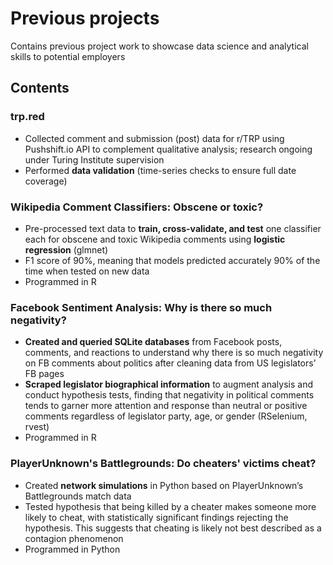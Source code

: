 # Previous projects
Contains previous project work to showcase data science and analytical skills to potential employers

## Contents

### trp.red
* Collected comment and submission (post) data for r/TRP using Pushshift.io API to complement qualitative analysis; research ongoing under Turing Institute supervision
* Performed **data validation** (time-series checks to ensure full date coverage)

### Wikipedia Comment Classifiers: Obscene or toxic?
*  Pre-processed text data to **train, cross-validate, and test** one classifier each for obscene and toxic Wikipedia comments using **logistic regression** (glmnet)
* F1 score of 90%, meaning that models predicted accurately 90% of the time when tested on new data
* Programmed in R

### Facebook Sentiment Analysis: Why is there so much negativity? 
* **Created and queried SQLite databases** from Facebook posts, comments, and reactions to understand why there is so much negativity on FB comments about politics after cleaning data from US legislators’ FB pages
* **Scraped legislator biographical information** to augment analysis and conduct hypothesis tests, finding that negativity in political comments tends to garner more attention and response than neutral or positive comments regardless of legislator party, age, or gender (RSelenium, rvest)
* Programmed in R

### PlayerUnknown's Battlegrounds: Do cheaters' victims cheat?
* Created **network simulations** in Python based on PlayerUnknown’s Battlegrounds match data
* Tested hypothesis that being killed by a cheater makes someone more likely to cheat, with statistically significant findings rejecting the hypothesis. This suggests that cheating is likely not best described as a contagion phenomenon
* Programmed in Python